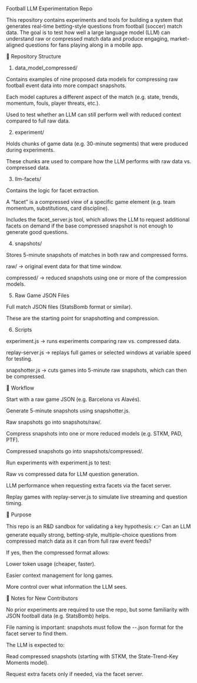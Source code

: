 Football LLM Experimentation Repo

This repository contains experiments and tools for building a system that generates real-time betting-style questions from football (soccer) match data. The goal is to test how well a large language model (LLM) can understand raw or compressed match data and produce engaging, market-aligned questions for fans playing along in a mobile app.

📂 Repository Structure
1. data_model_compressed/

Contains examples of nine proposed data models for compressing raw football event data into more compact snapshots.

Each model captures a different aspect of the match (e.g. state, trends, momentum, fouls, player threats, etc.).

Used to test whether an LLM can still perform well with reduced context compared to full raw data.

2. experiment/

Holds chunks of game data (e.g. 30-minute segments) that were produced during experiments.

These chunks are used to compare how the LLM performs with raw data vs. compressed data.

3. llm-facets/

Contains the logic for facet extraction.

A “facet” is a compressed view of a specific game element (e.g. team momentum, substitutions, card discipline).

Includes the facet_server.js tool, which allows the LLM to request additional facets on demand if the base compressed snapshot is not enough to generate good questions.

4. snapshots/

Stores 5-minute snapshots of matches in both raw and compressed forms.

raw/ → original event data for that time window.

compressed/ → reduced snapshots using one or more of the compression models.

5. Raw Game JSON Files

Full match JSON files (StatsBomb format or similar).

These are the starting point for snapshotting and compression.

6. Scripts

experiment.js → runs experiments comparing raw vs. compressed data.

replay-server.js → replays full games or selected windows at variable speed for testing.

snapshotter.js → cuts games into 5-minute raw snapshots, which can then be compressed.

🚀 Workflow

Start with a raw game JSON (e.g. Barcelona vs Alavés).

Generate 5-minute snapshots using snapshotter.js.

Raw snapshots go into snapshots/raw/.

Compress snapshots into one or more reduced models (e.g. STKM, PAD, PTF).

Compressed snapshots go into snapshots/compressed/.

Run experiments with experiment.js to test:

Raw vs compressed data for LLM question generation.

LLM performance when requesting extra facets via the facet server.

Replay games with replay-server.js to simulate live streaming and question timing.

🎯 Purpose

This repo is an R&D sandbox for validating a key hypothesis:
👉 Can an LLM generate equally strong, betting-style, multiple-choice questions from compressed match data as it can from full raw event feeds?

If yes, then the compressed format allows:

Lower token usage (cheaper, faster).

Easier context management for long games.

More control over what information the LLM sees.

📌 Notes for New Contributors

No prior experiments are required to use the repo, but some familiarity with JSON football data (e.g. StatsBomb) helps.

File naming is important: snapshots must follow the <gameId>-<start>-<end>.json format for the facet server to find them.

The LLM is expected to:

Read compressed snapshots (starting with STKM, the State-Trend-Key Moments model).

Request extra facets only if needed, via the facet server.